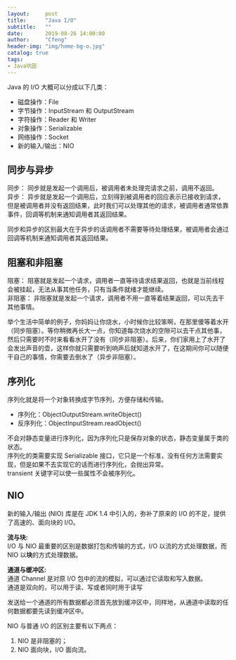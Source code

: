 ```yaml
---
layout:     post
title:      "Java I/O"
subtitle:   ""
date:       2019-08-26 14:00:00
author:     "Cfeng"
header-img: "img/home-bg-o.jpg"
catalog: true
tags:
- Java巩固
---
```

Java 的 I/O 大概可以分成以下几类：      
     
* 磁盘操作：File  
* 字节操作：InputStream 和 OutputStream   
* 字符操作：Reader 和 Writer  
* 对象操作：Serializable  
* 网络操作：Socket  
* 新的输入/输出：NIO   

## 同步与异步

同步： 同步就是发起一个调用后，被调用者未处理完请求之前，调用不返回。    
异步： 异步就是发起一个调用后，立刻得到被调用者的回应表示已接收到请求，但是被调用者并没有返回结果，此时我们可以处理其他的请求，被调用者通常依靠事件，回调等机制来通知调用者其返回结果。    

同步和异步的区别最大在于异步的话调用者不需要等待处理结果，被调用者会通过回调等机制来通知调用者其返回结果。       

## 阻塞和非阻塞

阻塞： 阻塞就是发起一个请求，调用者一直等待请求结果返回，也就是当前线程会被挂起，无法从事其他任务，只有当条件就绪才能继续。    
非阻塞： 非阻塞就是发起一个请求，调用者不用一直等着结果返回，可以先去干其他事情。     
     
     
举个生活中简单的例子，你妈妈让你烧水，小时候你比较笨啊，在那里傻等着水开（同步阻塞）。等你稍微再长大一点，你知道每次烧水的空隙可以去干点其他事，然后只需要时不时来看看水开了没有（同步非阻塞）。后来，你们家用上了水开了会发出声音的壶，这样你就只需要听到响声后就知道水开了，在这期间你可以随便干自己的事情，你需要去倒水了（异步非阻塞）。      


     
## 序列化
序列化就是将一个对象转换成字节序列，方便存储和传输。   
  
* 序列化：ObjectOutputStream.writeObject()  
* 反序列化：ObjectInputStream.readObject()  
     
不会对静态变量进行序列化，因为序列化只是保存对象的状态，静态变量属于类的状态。    
序列化的类需要实现 Serializable 接口，它只是一个标准，没有任何方法需要实现，但是如果不去实现它的话而进行序列化，会抛出异常。   
transient 关键字可以使一些属性不会被序列化。     

## NIO  
新的输入/输出 (NIO) 库是在 JDK 1.4 中引入的，弥补了原来的 I/O 的不足，提供了高速的、面向块的 I/O。   
     
**流与块:**    
I/O 与 NIO 最重要的区别是数据打包和传输的方式，I/O 以流的方式处理数据，而 NIO 以**块**的方式处理数据。
     
**通道与缓冲区:**   
通道 Channel 是对原 I/O 包中的流的模拟，可以通过它读取和写入数据。   
通道是双向的，可以用于读、写或者同时用于读写    
     
发送给一个通道的所有数据都必须首先放到缓冲区中，同样地，从通道中读取的任何数据都要先读到缓冲区中。          



NIO 与普通 I/O 的区别主要有以下两点：      
1. NIO 是非阻塞的；    
2. NIO 面向块，I/O 面向流。      
     



      